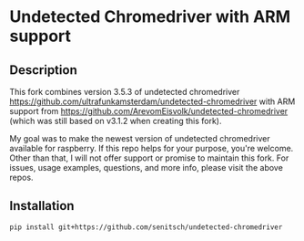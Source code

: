 # Undetected Chromedriver with ARM support #

## Description ##
This fork combines version 3.5.3 of undetected chromedriver
https://github.com/ultrafunkamsterdam/undetected-chromedriver
with ARM support from
https://github.com/ArevomEisvolk/undetected-chromedriver
(which was still based on v3.1.2 when creating this fork).

My goal was to make the newest version of undetected chromedriver available for raspberry.
If this repo helps for your purpose, you're welcome.
Other than that, I will not offer support or promise to maintain this fork.
For issues, usage examples, questions, and more info, please visit the above repos.

## Installation ##

```
pip install git+https://github.com/senitsch/undetected-chromedriver
```
